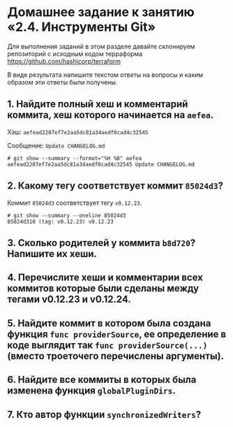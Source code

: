 # Домашнее задание к занятию «2.4. Инструменты Git»

Для выполнения заданий в этом разделе давайте склонируем репозиторий с исходным кодом 
терраформа https://github.com/hashicorp/terraform 

В виде результата напишите текстом ответы на вопросы и каким образом эти ответы были получены. 

## 1. Найдите полный хеш и комментарий коммита, хеш которого начинается на `aefea`.

Хэш: `aefead2207ef7e2aa5dc81a34aedf0cad4c32545`

Сообщение: `Update CHANGELOG.md`

```
# git show --summary --format="%H %B" aefea
aefead2207ef7e2aa5dc81a34aedf0cad4c32545 Update CHANGELOG.md
```

## 2. Какому тегу соответствует коммит `85024d3`?

Коммит `85024d3` соответствует тегу `v0.12.23`.

```
# git show --summary --oneline 85024d3
85024d310 (tag: v0.12.23) v0.12.23
```

## 3. Сколько родителей у коммита `b8d720`? Напишите их хеши.
## 4. Перечислите хеши и комментарии всех коммитов которые были сделаны между тегами v0.12.23 и v0.12.24.
## 5. Найдите коммит в котором была создана функция `func providerSource`, ее определение в коде выглядит так `func providerSource(...)` (вместо троеточего перечислены аргументы).
## 6. Найдите все коммиты в которых была изменена функция `globalPluginDirs`.
## 7. Кто автор функции `synchronizedWriters`?

